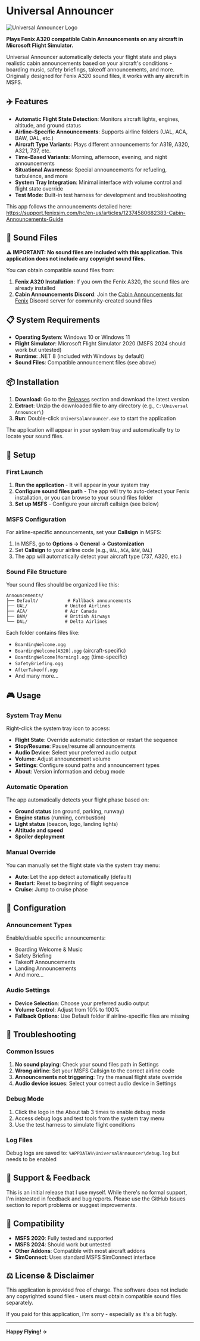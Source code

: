 # Universal Announcer

![Universal Announcer Logo](images/logo.jpg)

**Plays Fenix A320 compatible Cabin Announcements on any aircraft in Microsoft Flight Simulator.**

Universal Announcer automatically detects your flight state and plays realistic cabin announcements based on your aircraft's conditions - boarding music, safety briefings, takeoff announcements, and more. Originally designed for Fenix A320 sound files, it works with any aircraft in MSFS.

## ✈️ Features

- **Automatic Flight State Detection**: Monitors aircraft lights, engines, altitude, and ground status
- **Airline-Specific Announcements**: Supports airline folders (UAL, ACA, BAW, DAL, etc.)
- **Aircraft Type Variants**: Plays different announcements for A319, A320, A321, 737, etc.
- **Time-Based Variants**: Morning, afternoon, evening, and night announcements
- **Situational Awareness**: Special announcements for refueling, turbulence, and more
- **System Tray Integration**: Minimal interface with volume control and flight state override
- **Test Mode**: Built-in test harness for development and troubleshooting

This app follows the announcements detailed here: https://support.fenixsim.com/hc/en-us/articles/12374580682383-Cabin-Announcements-Guide

## 🎵 Sound Files

**⚠️ IMPORTANT: No sound files are included with this application. This application does not include any copyright sound files.**

You can obtain compatible sound files from:

1. **Fenix A320 Installation**: If you own the Fenix A320, the sound files are already installed
2. **Cabin Announcements Discord**: Join the [Cabin Announcements for Fenix](https://discord.com/invite/P8ZYJgH3ZF) Discord server for community-created sound files

## 📋 System Requirements

- **Operating System**: Windows 10 or Windows 11
- **Flight Simulator**: Microsoft Flight Simulator 2020 (MSFS 2024 should work but untested)
- **Runtime**: .NET 8 (included with Windows by default)
- **Sound Files**: Compatible announcement files (see above)

## 📦 Installation

1. **Download**: Go to the [Releases](https://github.com/fearlessfrog/MSFS_Universal_Announcer/releases) section and download the latest version
2. **Extract**: Unzip the downloaded file to any directory (e.g., `C:\Universal Announcer\`)
3. **Run**: Double-click `UniversalAnnouncer.exe` to start the application

The application will appear in your system tray and automatically try to locate your sound files.

## 🔧 Setup

### First Launch

1. **Run the application** - It will appear in your system tray
2. **Configure sound files path** - The app will try to auto-detect your Fenix installation, or you can browse to your sound files folder
3. **Set up MSFS** - Configure your aircraft callsign (see below)

### MSFS Configuration

For airline-specific announcements, set your **Callsign** in MSFS:

1. In MSFS, go to **Options → General → Customization**
2. Set **Callsign** to your airline code (e.g., `UAL`, `ACA`, `BAW`, `DAL`)
3. The app will automatically detect your aircraft type (737, A320, etc.)

### Sound File Structure

Your sound files should be organized like this:
```
Announcements/
├── Default/           # Fallback announcements
├── UAL/              # United Airlines
├── ACA/              # Air Canada
├── BAW/              # British Airways
└── DAL/              # Delta Airlines
```

Each folder contains files like:
- `BoardingWelcome.ogg`
- `BoardingWelcome[A320].ogg` (aircraft-specific)
- `BoardingWelcome[Morning].ogg` (time-specific)
- `SafetyBriefing.ogg`
- `AfterTakeoff.ogg`
- And many more...

## 🎮 Usage

### System Tray Menu

Right-click the system tray icon to access:

- **Flight State**: Override automatic detection or restart the sequence
- **Stop/Resume**: Pause/resume all announcements
- **Audio Device**: Select your preferred audio output
- **Volume**: Adjust announcement volume
- **Settings**: Configure sound paths and announcement types
- **About**: Version information and debug mode

### Automatic Operation

The app automatically detects your flight phase based on:
- **Ground status** (on ground, parking, runway)
- **Engine status** (running, combustion)
- **Light status** (beacon, logo, landing lights)
- **Altitude and speed**
- **Spoiler deployment**

### Manual Override

You can manually set the flight state via the system tray menu:
- **Auto**: Let the app detect automatically (default)
- **Restart**: Reset to beginning of flight sequence
- **Cruise**: Jump to cruise phase

## 🔧 Configuration

### Announcement Types

Enable/disable specific announcements:
- Boarding Welcome & Music
- Safety Briefing
- Takeoff Announcements
- Landing Announcements
- And more...

### Audio Settings

- **Device Selection**: Choose your preferred audio output
- **Volume Control**: Adjust from 10% to 100%
- **Fallback Options**: Use Default folder if airline-specific files are missing

## 🐛 Troubleshooting

### Common Issues

1. **No sound playing**: Check your sound files path in Settings
2. **Wrong airline**: Set your MSFS Callsign to the correct airline code
3. **Announcements not triggering**: Try the manual flight state override
4. **Audio device issues**: Select your correct audio device in Settings

### Debug Mode

1. Click the logo in the About tab 3 times to enable debug mode
2. Access debug logs and test tools from the system tray menu
3. Use the test harness to simulate flight conditions

### Log Files

Debug logs are saved to: `%APPDATA%\UniversalAnnouncer\debug.log` but needs to be enabled

## 🤝 Support & Feedback

This is an initial release that I use myself. While there's no formal support, I'm interested in feedback and bug reports. Please use the GitHub Issues section to report problems or suggest improvements.

## 📜 Compatibility

- **MSFS 2020**: Fully tested and supported
- **MSFS 2024**: Should work but untested
- **Other Addons**: Compatible with most aircraft addons
- **SimConnect**: Uses standard MSFS SimConnect interface

## ⚖️ License & Disclaimer

This application is provided free of charge. The software does not include any copyrighted sound files - users must obtain compatible sound files separately.

If you paid for this application, I'm sorry - especially as it's a bit fugly.

---

**Happy Flying!** ✈️